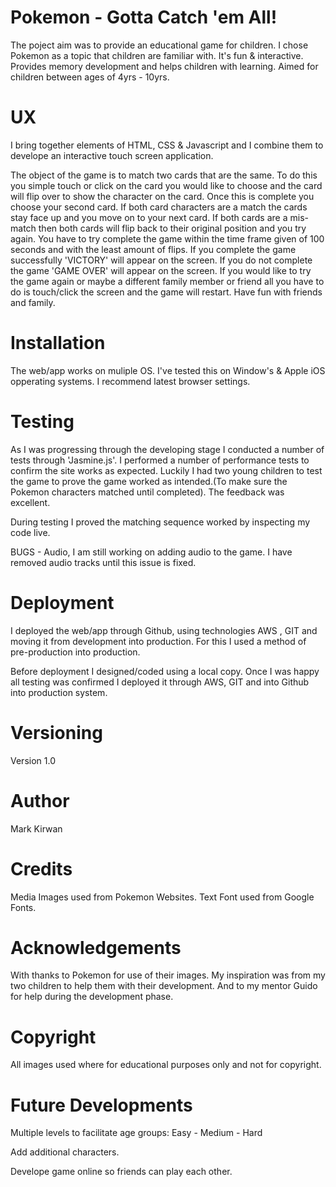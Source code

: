 # Pokemon - Gotta Catch 'em All!
The poject aim was to provide an educational game for children. I chose Pokemon as a topic that children are familiar with.
 It's fun & interactive. Provides memory development and helps children with learning. Aimed for children between ages of 4yrs - 10yrs.
 
# UX
 I bring together elements of HTML, CSS & Javascript and I combine them to develope an interactive touch screen application.
 
The object of the game is to match two cards that are the same.
To do this you simple touch or click on the card you would like to choose and the card will flip over to show the character on the card. Once this is complete you choose your second card.
If both card characters are a match the cards stay face up and you move on to your next card. If both cards are a mis-match then both cards will flip back to their original position and you try again.
You have to try complete the game within the time frame given of 100 seconds and with the least amount of flips. If you complete the game successfully 'VICTORY' will appear on the screen. If you do not complete the game 'GAME OVER' will appear on the screen.
If you would like to try the game again or maybe a different family member or friend all you have to do is touch/click the screen and the game will restart. Have fun with friends and family.

# Installation 
The web/app works on muliple OS. I've tested this on Window's & Apple iOS opperating systems. I recommend latest browser settings.

# Testing
As I was progressing through the developing stage I conducted a number of tests through 'Jasmine.js'. I performed a number of performance tests to confirm the site works as expected.
Luckily I had two young children to test the game to prove the game worked as intended.(To make sure the Pokemon characters matched until completed).
The feedback was excellent.

During testing I proved the matching sequence worked by inspecting my code live.

BUGS - Audio, I am still working on adding audio to the game. I have removed audio tracks until this issue is fixed.

# Deployment
I deployed the web/app through Github, using technologies AWS , GIT and moving it from development into production. For this I used a method of pre-production into production.

Before deployment I designed/coded using a local copy. Once I was happy all testing was confirmed I deployed it through AWS, GIT and into Github into production system.

# Versioning
Version 1.0

# Author
Mark Kirwan

# Credits
Media Images used from Pokemon Websites.
Text Font used from Google Fonts.

# Acknowledgements
With thanks to Pokemon for use of their images.
My inspiration was from my two children to help them with their development.
And to my mentor Guido for help during the development phase.

# Copyright
All images used where for educational purposes only and not for copyright.

# Future Developments
Multiple levels to facilitate age groups:
Easy - Medium - Hard

Add additional characters.

Develope game online so friends can play each other.
